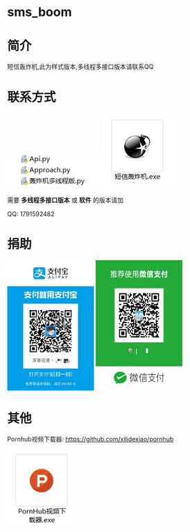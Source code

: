 # sms_boom

# 简介
短信轰炸机,此为样式版本,多线程多接口版本请联系QQ

# 联系方式

<img src="img/test.png" width="218" height="80">
<img src="img/1.png">
 
需要 **多线程多接口版本** 或 **软件** 的版本请加

QQ: 1791592482

# 捐助
<img src="img/pay.jpg" width="200px" height="300px">
<img src="img/pay2.jpg" width="200px" height="300px">

# 其他
Pornhub视频下载器: https://github.com/xilidexiao/pornhub

![pornhub](img/pornhub.png)